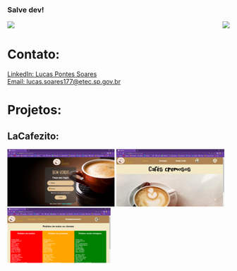 ### Salve dev!

<body>
<div>
<img height="150px"src="https://github-readme-stats.vercel.app/api?username=Lucas-Pontes-Soares&show_icons=true&theme=cobalt">
<img height="150px" align="right" src="https://github-readme-stats.vercel.app/api/top-langs/?username=Lucas-Pontes-Soares&layout=compact&theme=cobalt">
</div>

<div>
  <h1>Contato: </h1>
  <a href="https://www.linkedin.com/in/lucas-pontes-soares-88a211216/">LinkedIn: Lucas Pontes Soares</a> <br>
  <a href="emailto lucas.soares177@etec.sp.gov.br">Email: lucas.soares177@etec.sp.gov.br</a>
 </div>
 
<div>
  <h1>Projetos: </h1>
  <h2>LaCafezito: </h2>
  <img height="130px"src="imagens/LaCafezitoLogin.png">
  <img height="130px"src="imagens/LaCafezitoHome.png">
  <img height="130px"src="imagens/LaCafezitoAdmin.png">
</div>
 

